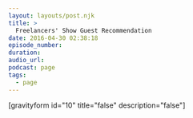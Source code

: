 ```yaml
---
layout: layouts/post.njk
title: >
  Freelancers' Show Guest Recommendation
date: 2016-04-30 02:38:18
episode_number:
duration:
audio_url:
podcast: page
tags:
  - page
---
```


[gravityform id="10" title="false" description="false"]
